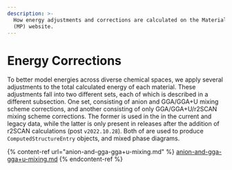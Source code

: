 ```yaml
---
description: >-
  How energy adjustments and corrections are calculated on the Materials Project
  (MP) website.
---
```


# Energy Corrections

To better model energies across diverse chemical spaces, we apply several adjustments to the total calculated energy of each material. These adjustments fall into two different sets, each of which is described in a different subsection. One set, consisting of anion and GGA/GGA+U mixing scheme corrections, and another consisting of only GGA/GGA+U/r2SCAN mixing scheme corrections. The former is used in the in the current and legacy data, while the latter is only present in releases after the addition of r2SCAN calculations (post `v2022.10.28`). Both of are used to produce `ComputedStructureEntry` objects, and mixed phase diagrams.



{% content-ref url="anion-and-gga-gga+u-mixing.md" %}
[anion-and-gga-gga+u-mixing.md](anion-and-gga-gga+u-mixing.md)
{% endcontent-ref %}



##
